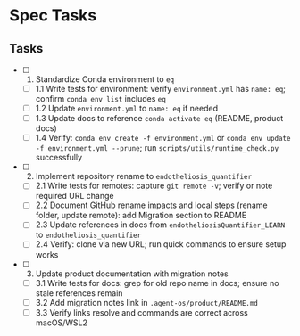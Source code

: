 # Spec Tasks

## Tasks

- [ ] 1. Standardize Conda environment to `eq`
  - [ ] 1.1 Write tests for environment: verify `environment.yml` has `name: eq`; confirm `conda env list` includes `eq`
  - [ ] 1.2 Update `environment.yml` to `name: eq` if needed
  - [ ] 1.3 Update docs to reference `conda activate eq` (README, product docs)
  - [ ] 1.4 Verify: `conda env create -f environment.yml` or `conda env update -f environment.yml --prune`; run `scripts/utils/runtime_check.py` successfully

- [ ] 2. Implement repository rename to `endotheliosis_quantifier`
  - [ ] 2.1 Write tests for remotes: capture `git remote -v`; verify or note required URL change
  - [ ] 2.2 Document GitHub rename impacts and local steps (rename folder, update remote): add Migration section to README
  - [ ] 2.3 Update references in docs from `endotheliosisQuantifier_LEARN` to `endotheliosis_quantifier`
  - [ ] 2.4 Verify: clone via new URL; run quick commands to ensure setup works

- [ ] 3. Update product documentation with migration notes
  - [ ] 3.1 Write tests for docs: grep for old repo name in docs; ensure no stale references remain
  - [ ] 3.2 Add migration notes link in `.agent-os/product/README.md`
  - [ ] 3.3 Verify links resolve and commands are correct across macOS/WSL2
